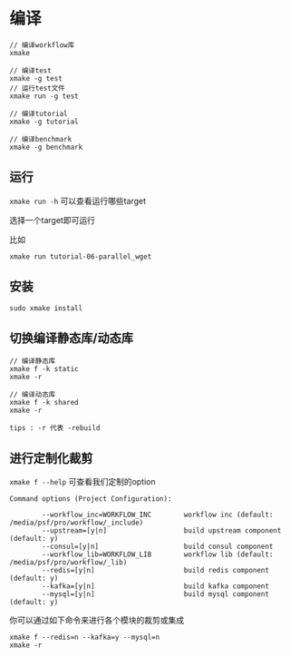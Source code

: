 # 编译

```
// 编译workflow库
xmake

// 编译test
xmake -g test
// 运行test文件
xmake run -g test

// 编译tutorial
xmake -g tutorial

// 编译benchmark
xmake -g benchmark
```

## 运行

`xmake run -h` 可以查看运行哪些target

选择一个target即可运行

比如

```
xmake run tutorial-06-parallel_wget
```

## 安装

```
sudo xmake install
```

## 切换编译静态库/动态库

```
// 编译静态库
xmake f -k static
xmake -r
```

```
// 编译动态库
xmake f -k shared
xmake -r
```

`tips : -r 代表 -rebuild`

## 进行定制化裁剪

`xmake f --help` 可查看我们定制的option

```
Command options (Project Configuration):

        --workflow_inc=WORKFLOW_INC        workflow inc (default: /media/psf/pro/workflow/_include)
        --upstream=[y|n]                   build upstream component (default: y)
        --consul=[y|n]                     build consul component
        --workflow_lib=WORKFLOW_LIB        workflow lib (default: /media/psf/pro/workflow/_lib)
        --redis=[y|n]                      build redis component (default: y)
        --kafka=[y|n]                      build kafka component
        --mysql=[y|n]                      build mysql component (default: y)
```

你可以通过如下命令来进行各个模块的裁剪或集成

```
xmake f --redis=n --kafka=y --mysql=n
xmake -r
```
